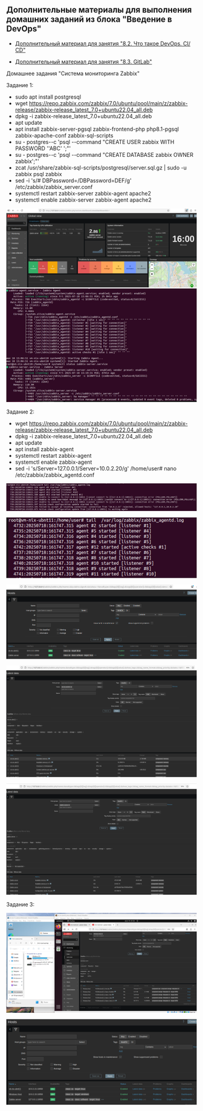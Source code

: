 ## Дополнительные материалы для выполнения домашних заданий из блока "Введение в DevOps"


- [Дополнительный материал для занятия "8.2. Что такое DevOps. СI/СD"](CICD/8.2-hw.md)

- [Дополнительный материал для занятия "8.3. GitLab"](https://github.com/netology-code/sdvps-materials/tree/main/gitlab)

Домашнее задания "Система мониторинга Zabbix"

Задание 1:

* sudo apt install postgresql
* wget https://repo.zabbix.com/zabbix/7.0/ubuntu/pool/main/z/zabbix-release/zabbix-release_latest_7.0+ubuntu22.04_all.deb
* dpkg -i zabbix-release_latest_7.0+ubuntu22.04_all.deb
* apt update
* apt install zabbix-server-pgsql zabbix-frontend-php php8.1-pgsql zabbix-apache-conf zabbix-sql-scripts
* su - postgres--c 'psql --command "CREATE USER zabbix WITH PASSWORD '\'ABC\' ';"'
* su - postgres--c 'psql --command "CREATE DATABASE zabbix OWNER zabbix';"'
* zcat /usr/share/zabbix-sql-scripts/postgresql/server.sql.gz | sudo -u zabbix psql zabbix
* sed -i 's/# DBPassword=/DBPassword=DEF/g' /etc/zabbix/zabbix_server.conf
* systemctl restart zabbix-server zabbix-agent apache2
* systemctl enable zabbix-server zabbix-agent apache2


![Скриншот входа](image.png)
![Zabbix Server Status](image-1.png)


Задание 2:
* wget https://repo.zabbix.com/zabbix/7.0/ubuntu/pool/main/z/zabbix-release/zabbix-release_latest_7.0+ubuntu22.04_all.deb
* dpkg -i zabbix-release_latest_7.0+ubuntu22.04_all.deb
* apt update
* apt install zabbix-agent
* systemctl restart zabbix-agent
* systemctl enable zabbix-agent
* sed -i 's/Server=127.0.0.1/Server=10.0.2.20/g' /home/user# nano /etc/zabbix/zabbix_agentd.conf

![root@vm-nix-ubnt10:/home/user# tail /var/log/zabbix/zabbix_agentd.log](image-2.png)

![root@vm-nix-ubnt11:/home/user# tail  /var/log/zabbix/zabbix_agentd.log](image-3.png)

![Configuration - Hosts](image-4.png)

![Latest Data - Host VM](image-5.png)

![Latest Data - Zabbix Server](image-6.png)

Задание 3:

![Windows Host](image-7.png)

![All Hosts](image-8.png)